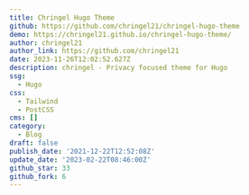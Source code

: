 ```yaml
---
title: Chringel Hugo Theme
github: https://github.com/chringel21/chringel-hugo-theme
demo: https://chringel21.github.io/chringel-hugo-theme/
author: chringel21
author_link: https://github.com/chringel21
date: 2023-11-26T12:02:52.627Z
description: chringel - Privacy focused theme for Hugo
ssg:
  - Hugo
css:
  - Tailwind
  - PostCSS
cms: []
category:
  - Blog
draft: false
publish_date: '2021-12-22T12:52:08Z'
update_date: '2023-02-22T08:46:00Z'
github_star: 33
github_fork: 6
---
```

